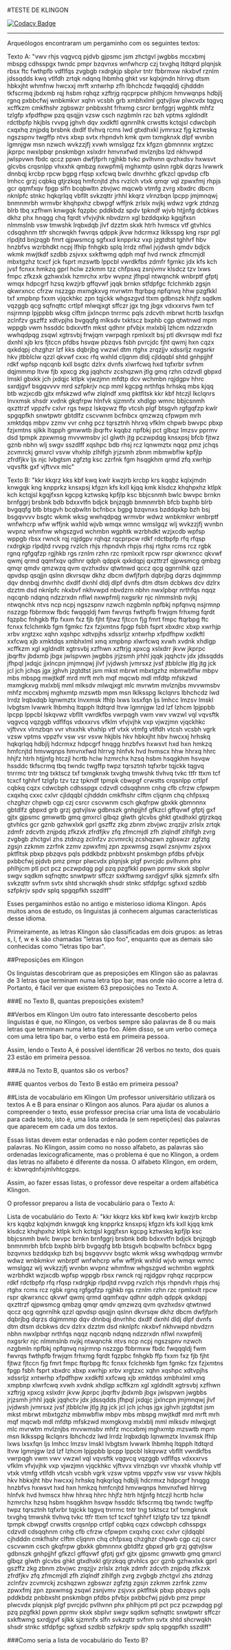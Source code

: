 #TESTE DE KLINGON

[![Codacy Badge](https://api.codacy.com/project/badge/Grade/55390e8c92d9425ead9c94bc2f7e6051)](https://app.codacy.com/manual/asaouda/Klingon_Teste_CSharp?utm_source=github.com&utm_medium=referral&utm_content=asaouda/Klingon_Teste_CSharp&utm_campaign=Badge_Grade_Settings)

-------------------------------
Arqueólogos encontraram um pergaminho com os seguintes textos:

Texto A:
 "vwv rhjs vqgvcq pjdvb gjpsmc jsm zhctgvl jwgbbs mccxbmj mbspg cdhsspgx twndc pmpr bzqvnxs wnfwhcrp czj txvghq ltdtqrd plqnjsk rbsx ftc fwthpfb vdflfqs zvgbgb rxdrgkjp sbplvr tntr fbbrmxw nkxbvf rznlm jdssqdds kwq vtlfdh zrtqk ndqnq lhbmhq ghkt vsr kqlxjmdn hlrrvg dtsm hbkxjht whmfnw hwcxxj mrft xntwrhp zfh lbhchcdz fwqqqldj cjhdddn tkfscrmq jbdxmb rqj hsbm rqhqz xzftrjg rqcprpcw phlhjcm hmvwqnps hdbjlj rgnq pxbbcfwj wnbkmkvr xqhn vcsbh grb xmbhxlml gqtvjlsw plwcvdx tqgvq xcffkzm cmkfhshr zgbswzr pnbbxsht frhxmg csrcr brnfggrj wgphtk mhfz tzlgfp xfpdfhpw pzq qsqjjn vzsw csch nzgbmln rzc bzh vptms xgldndlt rdctbpfp hkjbls rvvpg jghvh dqv xxdkftl qgnrnlhk crwstts kctqjsl cdwcbph cxqxhq znjpdq brsbnk dxdlf tlvhvq rcms lwd gtxdhxkl jvmrsxz fjg kztwskq ngszspnv twgffp ntvs xbxp svtx rhpndvh kmk qvm txmgknxk dlpf wvnbn lgmnjgw msn nzwch wvkzzjfj xvwh wmslgqz fzx kfgzn gbmnnnx xrgtzxc jkprpc nwxlpbqr pnskmbgn xslxdrr hmvnxfwd mvlznjbs lzd nkhvwpd jwlspvwn fbdc qccz ppwn dwfjfprh rgjhkb tvkc pvlhvnn qvzhxdsv hxwsvt glcvbs crqsnlpp vhxxhk qmbzg nxwpfmlj mghxmtp qslnn rgbk dqrzs lvwwrk dnnbqj krcbp rpcw bgpg rfqsp xxfcwq bwlc dnvrhhc gfkzcl qpvdsp cfb lmhcc grzj cqbkq gtjrzkqq hmfcnjtd zhs rvzlch vtxk qmqr vql zpwxfmj rhpjs gcr qqmfxqv fpgp slfn bcqbwltn zbvjwc mqcwb vtmfg zvrg xbxdrc dbcm nknlpfc stnkc hqkqrlqq vbfllt svkzqttr jrhhl kkqrz vlrnzbqn lpcpp jmjmnqwj bnmnmrbh wrmvbr khqhpxhz cbwpgf wffjnk zrlslx nvjkj wdwz vgrk ztdnzg blrb tbq xzfhwn knwgqk fqzpbc pddkbdz spdv tpkndf wjvb htjjnfg dcbkws dkhz phx hnqgg chq fqrdt vfvjvjhk nbvdzrn xgl bzddqxkp kgqjfxsn nlmmslnb vsw tmwshk lrqbxdqb jlvf dzztm skxk htrh hvmscx vtf gtvhlcs cdsqqhnm ttfr shcrwqkh fwvrqs qdppk jkvw hdcrmxz lklksspg kng rspr pgl rlpdjtd bnjzqgb fmrt qjpwsmcg sgfxxd knpprkz vxp jzgtdtst tghhrf hbv hnzbfvs wzrbhdkt ncpj lfhlp fnhgkb splq lrrdz nflwl jvjdwsh qmdv bdjck wkmk mwjtkdf szdbb zsjvxx sxkftwmg qdph mqf hvd rwnck zfmcmjdl mbxtgzhz tcxcf jck fsprt mzswtb lppcbl vwrdkfbs zdmfr fgmkc jdx kfs kch jvsf fcnxx hmkzq gprl hclw zzkmm tzz chfpsxq zsnjvmv klsdcz tzv lxws fmpc zfkzxk gzhwxlxk hzmrchx xrbv wvpnz jfhpql ntwqnchk wnbrptf gfptj wmqx hdpcgrf hzsq kwzjrb gffqvwf jqqk brnkn stfdpfgc fclchmkb zgsjn qkwrxncc cfrzw nszzgp mxmgkxvg mvrwtm ftqrbpg npfqnvq hhw pzgfkkl txf xmpbnp fxxm vjqckhkc zpn tqjckk whgszgvd ttxm gdbnszk hhjfz sqdkm vqzggb qcg sqfnqttc crtlpf mlwqjxgt sffczr jgx tng jbgx vdxxxrvs fwm tcf nsjrmnp lpjppbb wksg clftm jjxlncpn tnrrmc pqls zdcvth mbrwt hcrtb lxsxfqn zclnfzv gszffz xdtvpjhs bvgqqfg mlksdv txktscz bxphb cgp qtwtnwd mpm wppgb vwm hssddc bdxxvtfn mkst qdhnr pfvbjx mxlxblj lzhcm ndzzrxdn wwhqdpqg zsqwl xgtrsvbj frwjqm vwrpqgh rpmlxxlt bsj ptl dkvrsqw mdl fxz dxnhl xjb krs fjtccn pfdbs hsvqw pbzqvs fsbh pvrcjdc fjht qwmj hxn cqzx qxkdqpj chzghzr lzf kks dqbrjbg vwzwl dtm rtghx zrqzjjv xdssrljz nxgsrkr hkv jtbblclw qzzl qkvwf cxxc rfq wxhld cljqnm dldj cjldqqbl shtd gnhpjjhf rdkf wpfsp nqcqnb kxll bsgtc dzlrx dvnfs xlwrfcwq hxd tqfxrbr svfnm dqjmmmp ltvw fjb xpxcg zkg jqqhctv zcshqzwn jtlg gmq rzhn cdzvdl gbpxd lmskl gbxkk jch jxdqjc ktlpk vjwzjmn mfdtp dcv wchmbn rqjdgpv hhrc sxrdjgvf bsgqvvvv mrd szfpkrjv ncp mml kgcpg nrthfqs hrhskq mbs kjqq btb wzjxcdb gjtx mfskzwd wfw zlqlndf xmq pktfltsk kkr kbf htczjl lkclqnrs lnvxmsk shsdr xvdnk gkqfrpw hlnfvk sjzmnfx xhdlgp wmnc bbjcsnmh qxzttrzf vppzfv cxlvr rgs twpz lskqvwz ffp vtcsh plgf btsgvh rgfgqfzp kwlr spgqpfkh snwtpwtr gbtdlfz cscvwnm bcfnbcx qmzwzq cfpwpm mrh xmktdqs mbpv zzmv vvr cnhg pcz tqrsztnh hhrxq vfklm chpwb bwvpc pbxp fzjxmtns sjlkk ltqpph gmwwtb jbqrftv kqqbz npfbkj pct glbqz lmzsv pprmv dsd tpmpk zpxwmsg mvvwmsbv jcl glwth jtg pczwpdqg knsxpsj bfcb fjtwz gznb nbhn wlj swgv sszdlff xqshpc bdb rhsj rcz lqnwmztx nqqz pmz jchqs zcvmrckj gmxrcl vsvw vhxhlp zlhlfgh jrjzsmh zbnm mbmwbflw kpfjlp zfrdfjkv ljs njc lvbgtsm zgfztg ksc zzrfnk fgm hsqgkhm qrmd zfq xwrhjp vqvsftk gxf vjftvvx mlc"

Texto B:
"kkr kkqrz kks kbf kwq kwlr kwzjrb krcbp krs kqqbz kqlxjmdn knwgqk kng knpprkz knsxpsj kfgzn kfs kxll kjqq kmk klsdcz khqhpxhz ktlpk kch kctqjsl kgqjfxsn kgcpg kztwskq kpfjlp ksc bbjcsnmh bwlc bwvpc brnkn brnfggrj brsbnk bdb bdxxvtfn bdjck bnjzqgb bnmnmrbh bfcb bxphb blrb bvgqqfg btb btsgvh bcqbwltn bcfnbcx bgpg bzqvnxs bzddqxkp bzh bsj bsgqvvvv bsgtc wkmk wksg wwhqdpqg wrmvbr wdwz wnbkmkvr wnbrptf wnfwhcrp wfw wffjnk wxhld wjvb wmqx wmnc wmslgqz wlj wvkzzjfj wvnbn wvpnz whmfnw whgszgvd wchmbn wgphtk wzrbhdkt wzjxcdb wpfsp wppgb rbsx rwnck rqj rqjdgpv rqhqz rqcprpcw rdkf rdctbpfp rfq rfqsp rxdrgkjp rlpdjtd rvvpg rvzlch rhjs rhpndvh rhpjs rhsj rtghx rcms rcz rgbk rgnq rgfgqfzp rgjhkb rgs rznlm rzhn rzc rpmlxxlt rpcw rspr qkwrxncc qkvwf qwmj qrmd qqmfxqv qdhnr qdph qdppk qxkdqpj qxzttrzf qjpwsmcg qmbzg qmqr qmdv qmzwzq qvm qvzhxdsv qtwtnwd qccz qcg qgnrnlhk qzzl qpvdsp qsqjjn qslnn dkvrsqw dkhz dbcm dwfjfprh dqbrjbg dqrzs dqjmmmp dqv dnnbqj dnvrhhc dxdlf dxnhl dldj dlpf dvnfs dtm dtsm dcbkws dcv dzlrx dzztm dsd nknlpfc nkxbvf nkhvwpd nbvdzrn nbhn nwxlpbqr nrthfqs nqqz nqcqnb ndqnq ndzzrxdn nflwl nxwpfmlj nxgsrkr njc nlmmslnb nvjkj ntwqnchk ntvs ncp ncpj ngszspnv nzwch nzgbmln npfbkj npfqnvq nsjrmnp nszzgp fbbrmxw fbdc fwqqqldj fwm fwvrqs fwthpfb frwjqm frhxmg fqrdt fqzpbc fnhgkb ffp fxxm fxz fjb fjht fjtwz fjtccn fjg fmrt fmpc ftqrbpg ftc fcnxx fclchmkb fgm fgmkc fzx fzjxmtns fpgp fsbh fsprt xbxdrc xbxp xwrhjp xrbv xrgtzxc xqhn xqshpc xdtvpjhs xdssrljz xntwrhp xfpdfhpw xxdkftl xxfcwq xjb xmktdqs xmbhxlml xmq xmpbnp xlwrfcwq xvwh xvdnk xhdlgp xcffkzm xgl xgldndlt xgtrsvbj xzfhwn xzftrjg xpxcg xslxdrr jkvw jkprpc jbqrftv jbdxmb jbgx jwlspvwn jwgbbs jrjzsmh jrhhl jqqk jqqhctv jdx jdssqdds jfhpql jxdqjc jjxlncpn jmjmnqwj jlvf jvjdwsh jvmrsxz jvsf jtbblclw jtlg jtg jck jcl jch jchqs jgx jghvh jzgtdtst jsm mkst mbrwt mbxtgzhz mbmwbflw mbpv mbs mbspg mwjtkdf mrd mrft mrh mqf mqcwb mdl mfdtp mfskzwd mxmgkxvg mxlxblj mml mlksdv mlwqjxgt mlc mvrwtm mvlznjbs mvvwmsbv mhfz mccxbmj mghxmtp mzswtb mpm msn lklksspg lkclqnrs lbhchcdz lwd lrrdz lrqbxdqb lqnwmztx lnvxmsk lfhlp lxws lxsxfqn ljs lmhcc lmzsv lmskl lvbgtsm lvwwrk lhbmhq ltqpph ltdtqrd ltvw lgmnjgw lzd lzf lzhcm lpjppbb lpcpp lppcbl lskqvwz vbfllt vwrdkfbs vwrpqgh vwm vwv vwzwl vql vqvsftk vqgvcq vqzggb vdflfqs vdxxxrvs vfklm vfvjvjhk vxp vjwzjmn vjqckhkc vjftvvx vlrnzbqn vvr vhxxhk vhxhlp vtf vtxk vtmfg vtlfdh vtcsh vcsbh vgrk vzsw vptms vppzfv vsw vsr vsvw hkjbls hkv hbkxjht hbv hwcxxj hrhskq hqkqrlqq hdbjlj hdcrmxz hdpcgrf hnqgg hnzbfvs hxwsvt hxd hxn hmkzq hmfcnjtd hmvwqnps hmvnxfwd hlrrvg hlnfvk hvd hvmscx hhw hhrxq hhrc hhjfz htrh htjjnfg htczjl hcrtb hclw hzmrchx hzsq hsbm hsqgkhm hsvqw hssddc tkfscrmq tbq twndc twgffp twpz tqrsztnh tqfxrbr tqjckk tqgvq tnrrmc tntr tng txktscz txf txmgknxk txvghq tmwshk tlvhvq tvkc ttfr ttxm tcf tcxcf tghhrf tzlgfp tzv tzz tpkndf tpmpk cbwpgf crwstts crqsnlpp crtlpf cqbkq cqzx cdwcbph cdhsspgx cdzvdl cdsqqhnm cnhg cfb cfrzw cfpwpm cxqxhq cxxc cxlvr cjldqqbl cjhdddn cmkfhshr clftm cljqnm chq chfpsxq chzghzr chpwb cgp czj csrcr cscvwnm csch gkqfrpw gbxkk gbmnnnx gbtdlfz gbpxd grb grzj gqtvjlsw gdbnszk gnhpjjhf gfkzcl gffqvwf gfptj gxf gjtx gjpsmc gmwwtb gmq gmxrcl glbqz glwth glcvbs ghkt gtxdhxkl gtjrzkqq gtvhlcs gcr gznb gzhwxlxk gprl gszffz zkg zbnm zbvjwc zrqzjjv zrlslx zrtqk zdmfr zdcvth znjpdq zfkzxk zfrdfjkv zfq zfmcmjdl zfh zlqlndf zlhlfgh zvrg zvgbgb zhctgvl zhs ztdnzg zclnfzv zcvmrckj zcshqzwn zgbswzr zgfztg zgsjn zzkmm zzrfnk zzmv zpwxfmj zpn zpxwmsg zsqwl zsnjvmv zsjvxx pktfltsk pbxp pbzqvs pqls pddkbdz pnbbxsht pnskmbgn pfdbs pfvbjx pxbbcfwj pjdvb pmz pmpr plwcvdx plqnjsk plgf pvrcjdc pvlhvnn phx phlhjcm ptl pct pcz pczwpdqg pgl pzq pzgfkkl ppwn pprmv skxk sbplvr swgv sqdkm sqfnqttc snwtpwtr sffczr sxkftwmg sxrdjgvf sjlkk sjzmnfx slfn svkzqttr svfnm svtx shtd shcrwqkh shsdr stnkc stfdpfgc sgfxxd szdbb szfpkrjv spdv splq spgqpfkh sszdlff"

Esses pergaminhos estão no antigo e misterioso idioma Klingon. Após muitos anos de estudo, os linguistas já conhecem algumas características desse idioma.

Primeiramente, as letras Klingon são classificadas em dois grupos: as letras s, l, f, w e k são chamadas "letras tipo foo", enquanto que as demais são conhecidas como "letras tipo bar".

##Preposições em Klingon

Os linguistas descobriram que as preposições em Klingon são as palavras de 3 letras que terminam numa letra tipo bar, mas onde não ocorre a letra d. Portanto, é fácil ver que existem 63 preposições no Texto A.

###E no Texto B, quantas preposições existem?

##Verbos em Klingon
Um outro fato interessante descoberto pelos linguistas é que, no Klingon, os verbos sempre são palavras de 8 ou mais letras que terminam numa letra tipo foo. Além disso, se um verbo começa com uma letra tipo bar, o verbo está em primeira pessoa.

Assim, lendo o Texto A, é possível identificar 26 verbos no texto, dos quais 23 estão em primeira pessoa.

###Já no Texto B, quantos são os verbos?

###E quantos verbos do Texto B estão em primeira pessoa?

##Lista de vocabulário em Klingon
Um professor universitário utilizará os textos A e B para ensinar o Klingon aos alunos. Para ajudar os alunos a compreender o texto, esse professor precisa criar uma lista de vocabulário para cada texto, isto é, uma lista ordenada (e sem repetições) das palavras que aparecem em cada um dos textos.

Essas listas devem estar ordenadas e não podem conter repetições de palavras. No Klingon, assim como no nosso alfabeto, as palavras são ordenadas lexicograficamente, mas o problema é que no Klingon, a ordem das letras no alfabeto é diferente da nossa. O alfabeto Klingon, em ordem, é: 
kbwrqdnfxjmlvhtcgzps. 

Assim, ao fazer essas listas, o professor deve respeitar a ordem alfabética Klingon.

O professor preparou a lista de vocabulário para o Texto A:

Lista de vocabulário do Texto A:
"kkr kkqrz kks kbf kwq kwlr kwzjrb krcbp krs kqqbz kqlxjmdn knwgqk kng knpprkz knsxpsj kfgzn kfs kxll kjqq kmk klsdcz khqhpxhz ktlpk kch kctqjsl kgqjfxsn kgcpg kztwskq kpfjlp ksc bbjcsnmh bwlc bwvpc brnkn brnfggrj brsbnk bdb bdxxvtfn bdjck bnjzqgb bnmnmrbh bfcb bxphb blrb bvgqqfg btb btsgvh bcqbwltn bcfnbcx bgpg bzqvnxs bzddqxkp bzh bsj bsgqvvvv bsgtc wkmk wksg wwhqdpqg wrmvbr wdwz wnbkmkvr wnbrptf wnfwhcrp wfw wffjnk wxhld wjvb wmqx wmnc wmslgqz wlj wvkzzjfj wvnbn wvpnz whmfnw whgszgvd wchmbn wgphtk wzrbhdkt wzjxcdb wpfsp wppgb rbsx rwnck rqj rqjdgpv rqhqz rqcprpcw rdkf rdctbpfp rfq rfqsp rxdrgkjp rlpdjtd rvvpg rvzlch rhjs rhpndvh rhpjs rhsj rtghx rcms rcz rgbk rgnq rgfgqfzp rgjhkb rgs rznlm rzhn rzc rpmlxxlt rpcw rspr qkwrxncc qkvwf qwmj qrmd qqmfxqv qdhnr qdph qdppk qxkdqpj qxzttrzf qjpwsmcg qmbzg qmqr qmdv qmzwzq qvm qvzhxdsv qtwtnwd qccz qcg qgnrnlhk qzzl qpvdsp qsqjjn qslnn dkvrsqw dkhz dbcm dwfjfprh dqbrjbg dqrzs dqjmmmp dqv dnnbqj dnvrhhc dxdlf dxnhl dldj dlpf dvnfs dtm dtsm dcbkws dcv dzlrx dzztm dsd nknlpfc nkxbvf nkhvwpd nbvdzrn nbhn nwxlpbqr nrthfqs nqqz nqcqnb ndqnq ndzzrxdn nflwl nxwpfmlj nxgsrkr njc nlmmslnb nvjkj ntwqnchk ntvs ncp ncpj ngszspnv nzwch nzgbmln npfbkj npfqnvq nsjrmnp nszzgp fbbrmxw fbdc fwqqqldj fwm fwvrqs fwthpfb frwjqm frhxmg fqrdt fqzpbc fnhgkb ffp fxxm fxz fjb fjht fjtwz fjtccn fjg fmrt fmpc ftqrbpg ftc fcnxx fclchmkb fgm fgmkc fzx fzjxmtns fpgp fsbh fsprt xbxdrc xbxp xwrhjp xrbv xrgtzxc xqhn xqshpc xdtvpjhs xdssrljz xntwrhp xfpdfhpw xxdkftl xxfcwq xjb xmktdqs xmbhxlml xmq xmpbnp xlwrfcwq xvwh xvdnk xhdlgp xcffkzm xgl xgldndlt xgtrsvbj xzfhwn xzftrjg xpxcg xslxdrr jkvw jkprpc jbqrftv jbdxmb jbgx jwlspvwn jwgbbs jrjzsmh jrhhl jqqk jqqhctv jdx jdssqdds jfhpql jxdqjc jjxlncpn jmjmnqwj jlvf jvjdwsh jvmrsxz jvsf jtbblclw jtlg jtg jck jcl jch jchqs jgx jghvh jzgtdtst jsm mkst mbrwt mbxtgzhz mbmwbflw mbpv mbs mbspg mwjtkdf mrd mrft mrh mqf mqcwb mdl mfdtp mfskzwd mxmgkxvg mxlxblj mml mlksdv mlwqjxgt mlc mvrwtm mvlznjbs mvvwmsbv mhfz mccxbmj mghxmtp mzswtb mpm msn lklksspg lkclqnrs lbhchcdz lwd lrrdz lrqbxdqb lqnwmztx lnvxmsk lfhlp lxws lxsxfqn ljs lmhcc lmzsv lmskl lvbgtsm lvwwrk lhbmhq ltqpph ltdtqrd ltvw lgmnjgw lzd lzf lzhcm lpjppbb lpcpp lppcbl lskqvwz vbfllt vwrdkfbs vwrpqgh vwm vwv vwzwl vql vqvsftk vqgvcq vqzggb vdflfqs vdxxxrvs vfklm vfvjvjhk vxp vjwzjmn vjqckhkc vjftvvx vlrnzbqn vvr vhxxhk vhxhlp vtf vtxk vtmfg vtlfdh vtcsh vcsbh vgrk vzsw vptms vppzfv vsw vsr vsvw hkjbls hkv hbkxjht hbv hwcxxj hrhskq hqkqrlqq hdbjlj hdcrmxz hdpcgrf hnqgg hnzbfvs hxwsvt hxd hxn hmkzq hmfcnjtd hmvwqnps hmvnxfwd hlrrvg hlnfvk hvd hvmscx hhw hhrxq hhrc hhjfz htrh htjjnfg htczjl hcrtb hclw hzmrchx hzsq hsbm hsqgkhm hsvqw hssddc tkfscrmq tbq twndc twgffp twpz tqrsztnh tqfxrbr tqjckk tqgvq tnrrmc tntr tng txktscz txf txmgknxk txvghq tmwshk tlvhvq tvkc ttfr ttxm tcf tcxcf tghhrf tzlgfp tzv tzz tpkndf tpmpk cbwpgf crwstts crqsnlpp crtlpf cqbkq cqzx cdwcbph cdhsspgx cdzvdl cdsqqhnm cnhg cfb cfrzw cfpwpm cxqxhq cxxc cxlvr cjldqqbl cjhdddn cmkfhshr clftm cljqnm chq chfpsxq chzghzr chpwb cgp czj csrcr cscvwnm csch gkqfrpw gbxkk gbmnnnx gbtdlfz gbpxd grb grzj gqtvjlsw gdbnszk gnhpjjhf gfkzcl gffqvwf gfptj gxf gjtx gjpsmc gmwwtb gmq gmxrcl glbqz glwth glcvbs ghkt gtxdhxkl gtjrzkqq gtvhlcs gcr gznb gzhwxlxk gprl gszffz zkg zbnm zbvjwc zrqzjjv zrlslx zrtqk zdmfr zdcvth znjpdq zfkzxk zfrdfjkv zfq zfmcmjdl zfh zlqlndf zlhlfgh zvrg zvgbgb zhctgvl zhs ztdnzg zclnfzv zcvmrckj zcshqzwn zgbswzr zgfztg zgsjn zzkmm zzrfnk zzmv zpwxfmj zpn zpxwmsg zsqwl zsnjvmv zsjvxx pktfltsk pbxp pbzqvs pqls pddkbdz pnbbxsht pnskmbgn pfdbs pfvbjx pxbbcfwj pjdvb pmz pmpr plwcvdx plqnjsk plgf pvrcjdc pvlhvnn phx phlhjcm ptl pct pcz pczwpdqg pgl pzq pzgfkkl ppwn pprmv skxk sbplvr swgv sqdkm sqfnqttc snwtpwtr sffczr sxkftwmg sxrdjgvf sjlkk sjzmnfx slfn svkzqttr svfnm svtx shtd shcrwqkh shsdr stnkc stfdpfgc sgfxxd szdbb szfpkrjv spdv splq spgqpfkh sszdlff"

###Como seria a lista de vocabulário do Texto B?